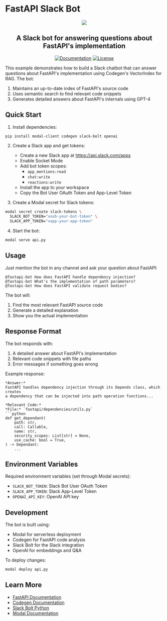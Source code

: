 # FastAPI Slack Bot

<p align="center">
  <a href="https://docs.codegen.com">
    <img src="https://i.imgur.com/6RF9W0z.jpeg" />
  </a>
</p>

<h2 align="center">
  A Slack bot for answering questions about FastAPI's implementation
</h2>

<div align="center">

[![Documentation](https://img.shields.io/badge/Docs-docs.codegen.com-purple?style=flat-square)](https://docs.codegen.com)
[![License](https://img.shields.io/badge/Code%20License-Apache%202.0-gray?&color=gray)](https://github.com/codegen-sh/codegen-sdk/tree/develop?tab=Apache-2.0-1-ov-file)

</div>

This example demonstrates how to build a Slack chatbot that can answer questions about FastAPI's implementation using Codegen's VectorIndex for RAG. The bot:

1. Maintains an up-to-date index of FastAPI's source code
1. Uses semantic search to find relevant code snippets
1. Generates detailed answers about FastAPI's internals using GPT-4

## Quick Start

1. Install dependencies:

```bash
pip install modal-client codegen slack-bolt openai
```

2. Create a Slack app and get tokens:

   - Create a new Slack app at https://api.slack.com/apps
   - Enable Socket Mode
   - Add bot token scopes:
     - `app_mentions:read`
     - `chat:write`
     - `reactions:write`
   - Install the app to your workspace
   - Copy the Bot User OAuth Token and App-Level Token

1. Create a Modal secret for Slack tokens:

```bash
modal secret create slack-tokens \
  SLACK_BOT_TOKEN="xoxb-your-bot-token" \
  SLACK_APP_TOKEN="xapp-your-app-token"
```

4. Start the bot:

```bash
modal serve api.py
```

## Usage

Just mention the bot in any channel and ask your question about FastAPI:

```
@fastapi-bot How does FastAPI handle dependency injection?
@fastapi-bot What's the implementation of path parameters?
@fastapi-bot How does FastAPI validate request bodies?
```

The bot will:

1. Find the most relevant FastAPI source code
1. Generate a detailed explanation
1. Show you the actual implementation

## Response Format

The bot responds with:

1. A detailed answer about FastAPI's implementation
1. Relevant code snippets with file paths
1. Error messages if something goes wrong

Example response:

````
*Answer:*
FastAPI handles dependency injection through its Depends class, which creates
a dependency that can be injected into path operation functions...

*Relevant Code:*
*File:* `fastapi/dependencies/utils.py`
```python
def get_dependant(
    path: str,
    call: Callable,
    name: str,
    security_scopes: List[str] = None,
    use_cache: bool = True,
) -> Dependant:
    ...
````

## Environment Variables

Required environment variables (set through Modal secrets):

- `SLACK_BOT_TOKEN`: Slack Bot User OAuth Token
- `SLACK_APP_TOKEN`: Slack App-Level Token
- `OPENAI_API_KEY`: OpenAI API key

## Development

The bot is built using:

- Modal for serverless deployment
- Codegen for FastAPI code analysis
- Slack Bolt for the Slack integration
- OpenAI for embeddings and Q&A

To deploy changes:

```bash
modal deploy api.py
```

## Learn More

- [FastAPI Documentation](https://fastapi.tiangolo.com)
- [Codegen Documentation](https://docs.codegen.com)
- [Slack Bolt Python](https://slack.dev/bolt-python/concepts)
- [Modal Documentation](https://modal.com/docs)
